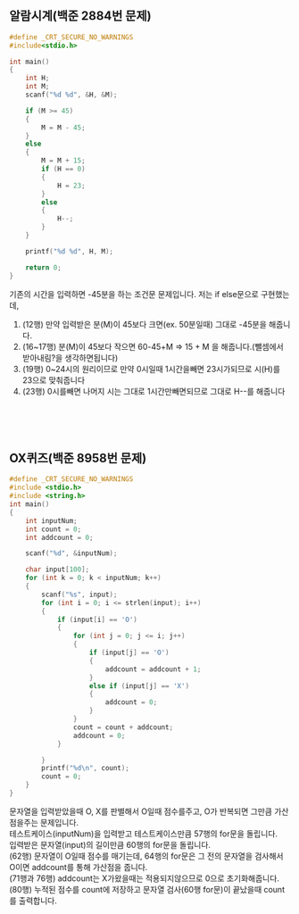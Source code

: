 ## 알람시계(백준 2884번 문제)
```C
#define _CRT_SECURE_NO_WARNINGS
#include<stdio.h>

int main()
{
	int H;
	int M;
	scanf("%d %d", &H, &M);

	if (M >= 45)
	{
		M = M - 45;
	}
	else
	{
		M = M + 15;
		if (H == 0)
		{
			H = 23;
		}
		else
		{
			H--;
		}
	}

	printf("%d %d", H, M);

	return 0;
}
```
기존의 시간을 입력하면 -45분을 하는 조건문 문제입니다. 저는 if else문으로 구현했는데, <br>
1. (12행) 만약 입력받은 분(M)이 45보다 크면(ex. 50분일때) 그대로 -45분을 해줍니다.
2. (16~17행) 분(M)이 45보다 작으면 60-45+M => 15 + M 을 해줍니다.(뺄셈에서 받아내림?을 생각하면됩니다)
3. (19행) 0~24시의 원리이므로 만약 0시일때 1시간을빼면 23시가되므로 시(H)를 23으로 맞춰줍니다
4. (23행) 0시를빼면 나머지 시는 그대로 1시간만빼면되므로 그대로 H--를 해줍니다



<br><br><br>
## OX퀴즈(백준 8958번 문제)
```C
#define _CRT_SECURE_NO_WARNINGS
#include <stdio.h>
#include <string.h>
int main()
{
	int inputNum;
	int count = 0;
	int addcount = 0;

	scanf("%d", &inputNum);

	char input[100];
	for (int k = 0; k < inputNum; k++)
	{
		scanf("%s", input);
		for (int i = 0; i <= strlen(input); i++)
		{
			if (input[i] == 'O')
			{
				for (int j = 0; j <= i; j++)
				{
					if (input[j] == 'O')
					{
						addcount = addcount + 1;
					}
					else if (input[j] == 'X')
					{
						addcount = 0;
					}
				}
				count = count + addcount;
				addcount = 0;
			}

		}
		printf("%d\n", count);
		count = 0;
	}
}
```
문자열을 입력받았을때 O, X를 판별해서 O일때 점수를주고, O가 반복되면 그만큼 가산점을주는 문제입니다. <br>
테스트케이스(inputNum)을 입력받고 테스트케이스만큼 57행의 for문을 돌립니다. <br>
입력받은 문자열(input)의 길이만큼 60행의 for문을 돌립니다.<br>
(62행) 문자열이 O일때 점수를 매기는데, 64행의 for문은 그 전의 문자열을 검사해서 O이면 addcount를 통해 가산점을 줍니다. <br>
(71행과 76행) addcount는 X가왔을때는 적용되지않으므로 0으로 초기화해줍니다.<br>
(80행) 누적된 점수를 count에 저장하고 문자열 검사(60행 for문)이 끝났을때 count를 출력합니다.
